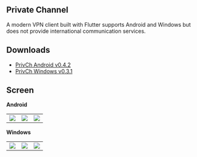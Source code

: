 ## Private Channel
A modern VPN client built with Flutter supports Android and Windows but does not provide international communication services.

## Downloads
* [PrivCh Android v0.4.2](.lfs/privch-android/xinlake.privch-v0.4.2-release.apk?raw=1)
* [PrivCh Windows v0.3.1](.lfs/privch-windows/privch-0.3.1.rar?raw=1)

## Screen
**Android**
<p>
<table>
    <tr>
        <td><img src=".lfs/screen/0.2/android1-dark.png"/></td>
        <td><img src=".lfs/screen/0.2/android2-light.png"/></td>
        <td><img src=".lfs/screen/0.2/android3-light.png"/></td>
    </tr>
</table>
</p>

**Windows**
<p>
<table>
    <tr>
        <td><img src=".lfs/screen/0.2/windows1-light.png"/></td>
        <td><img src=".lfs/screen/0.2/windows2-light.png"/></td>
        <td><img src=".lfs/screen/0.2/windows3-dark.png"/></td>
    </tr>
</table>
</p>

